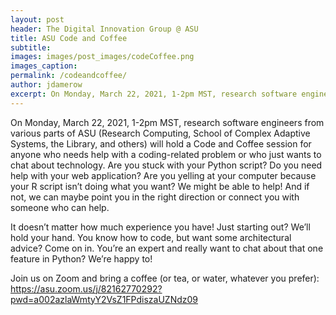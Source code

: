 ```yaml
---
layout: post
header: The Digital Innovation Group @ ASU
title: ASU Code and Coffee
subtitle:
images: images/post_images/codeCoffee.png
images_caption:
permalink: /codeandcoffee/
author: jdamerow
excerpt: On Monday, March 22, 2021, 1-2pm MST, research software engineers from various parts of ASU (Research Computing, School of Complex Adaptive Systems, the Library, and others) will hold a Code and Coffee session for anyone who needs help with a coding-related problem or who just wants to chat about technology.
---
```


On Monday, March 22, 2021, 1-2pm MST, research software engineers from various parts of ASU (Research Computing, School of Complex Adaptive Systems, the Library, and others) will hold a Code and Coffee session for anyone who needs help with a coding-related problem or who just wants to chat about technology.
Are you stuck with your Python script?
Do you need help with your web application?
Are you yelling at your computer because your R script isn’t doing what you want?
We might be able to help! And if not, we can maybe point you in the right direction or  connect you with someone who can help.

It doesn’t matter how much experience you have! Just starting out?
We’ll hold your hand. You know how to code, but want some architectural advice?
Come on in. You’re an expert and really want to chat about that one feature in Python? We’re happy to!

Join us on Zoom and bring a coffee (or tea, or water, whatever you prefer): https://asu.zoom.us/j/82162770292?pwd=a002azlaWmtyY2VsZ1FPdiszaUZNdz09
